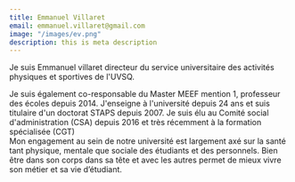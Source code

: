 ```yaml
---
title: Emmanuel Villaret
email: emmanuel.villaret@gmail.com
image: "/images/ev.png"
description: this is meta description
---
```


<div align="left">
Je suis Emmanuel villaret directeur du service universitaire des activités physiques et sportives de l'UVSQ.

Je suis également co-responsable du Master MEEF mention 1, professeur des écoles depuis 2014.
J'enseigne à l'université depuis 24 ans et suis titulaire d'un doctorat STAPS  depuis 2007.
Je suis élu au Comité social d'administration (CSA) depuis 2016 et très récemment  à la formation spécialisée (CGT)  
Mon engagement au sein de notre université est largement axé sur la santé tant physique, mentale que sociale des étudiants et des personnels.
Bien être dans son corps dans sa tête et avec les autres permet de mieux vivre son métier et sa vie d’étudiant.</div>
